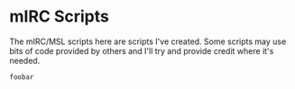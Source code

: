 mIRC Scripts
============
The mIRC/MSL scripts here are scripts I've created. Some scripts may use bits of code provided by others and I'll try and provide credit where it's needed.

    foobar
